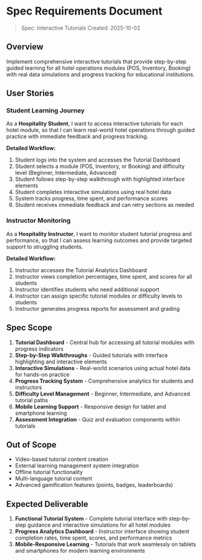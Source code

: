 # Spec Requirements Document

> Spec: Interactive Tutorials
> Created: 2025-10-02

## Overview

Implement comprehensive interactive tutorials that provide step-by-step guided learning for all hotel operations modules (POS, Inventory, Booking) with real data simulations and progress tracking for educational institutions.

## User Stories

### Student Learning Journey

As a **Hospitality Student**, I want to access interactive tutorials for each hotel module, so that I can learn real-world hotel operations through guided practice with immediate feedback and progress tracking.

**Detailed Workflow:**
1. Student logs into the system and accesses the Tutorial Dashboard
2. Student selects a module (POS, Inventory, or Booking) and difficulty level (Beginner, Intermediate, Advanced)
3. Student follows step-by-step walkthrough with highlighted interface elements
4. Student completes interactive simulations using real hotel data
5. System tracks progress, time spent, and performance scores
6. Student receives immediate feedback and can retry sections as needed

### Instructor Monitoring

As a **Hospitality Instructor**, I want to monitor student tutorial progress and performance, so that I can assess learning outcomes and provide targeted support to struggling students.

**Detailed Workflow:**
1. Instructor accesses the Tutorial Analytics Dashboard
2. Instructor views completion percentages, time spent, and scores for all students
3. Instructor identifies students who need additional support
4. Instructor can assign specific tutorial modules or difficulty levels to students
5. Instructor generates progress reports for assessment and grading

## Spec Scope

1. **Tutorial Dashboard** - Central hub for accessing all tutorial modules with progress indicators
2. **Step-by-Step Walkthroughs** - Guided tutorials with interface highlighting and interactive elements
3. **Interactive Simulations** - Real-world scenarios using actual hotel data for hands-on practice
4. **Progress Tracking System** - Comprehensive analytics for students and instructors
5. **Difficulty Level Management** - Beginner, Intermediate, and Advanced tutorial paths
6. **Mobile Learning Support** - Responsive design for tablet and smartphone learning
7. **Assessment Integration** - Quiz and evaluation components within tutorials

## Out of Scope

- Video-based tutorial content creation
- External learning management system integration
- Offline tutorial functionality
- Multi-language tutorial content
- Advanced gamification features (points, badges, leaderboards)

## Expected Deliverable

1. **Functional Tutorial System** - Complete tutorial interface with step-by-step guidance and interactive simulations for all hotel modules
2. **Progress Analytics Dashboard** - Instructor interface showing student completion rates, time spent, scores, and performance metrics
3. **Mobile-Responsive Learning** - Tutorials that work seamlessly on tablets and smartphones for modern learning environments
